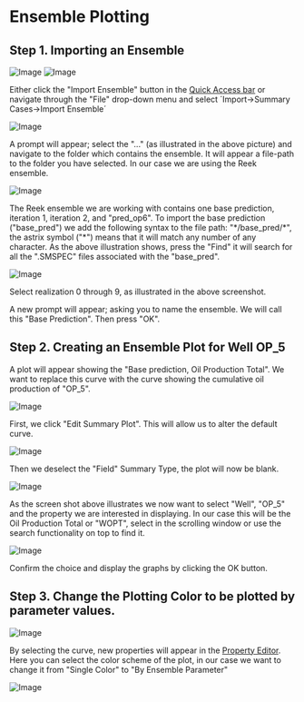 # Ensemble Plotting

## Step 1. Importing an Ensemble

![Image](Resources/Pictures/import_ensemble.png) ![Image](Resources/Pictures/import_ensemble_1.png)

Either click the "Import Ensemble" button in the [Quick Access bar](../graphical-user-interface/graphical-user-interface.md#quick-access-buttons) or navigate through the "File" drop-down menu and select ´Import->Summary Cases->Import Ensemble´

![Image](Resources/Pictures/find_ensemble.png)

A prompt will appear; select the "..." (as illustrated in the above picture) and navigate to the folder which contains the ensemble. It will appear a file-path to the folder you have selected. In our case we are using the Reek ensemble.

![Image](Resources/Pictures/filter_ensemble.png)

The Reek ensemble we are working with contains one base prediction, iteration 1, iteration 2, and "pred_op6". To import the base prediction ("base_pred") we add the following syntax to the file path: "\*/base_pred/\*", the astrix symbol ("\*") means that it will match any number of any character. As the above illustration shows, press the "Find" it will search for all the ".SMSPEC" files associated with the "base_pred".

![Image](Resources/Pictures/select_ensemble.png)

Select realization 0 through 9, as illustrated in the above screenshot.

A new prompt will appear; asking you to name the ensemble. We will call this "Base Prediction". Then press "OK".

## Step 2. Creating an Ensemble Plot for Well OP_5

A plot will appear showing the "Base prediction, Oil Production Total". We want to replace this curve with the curve showing the cumulative oil production of "OP_5". 

![Image](Resources/Pictures/edit_old.png)

First, we click "Edit Summary Plot". This will allow us to alter the default curve.

![Image](Resources/Pictures/deselect_field.png)

Then we deselect the "Field" Summary Type, the plot will now be blank.

![Image](Resources/Pictures/select_OP_5.png)

As the screen shot above illustrates we now want to select "Well", "OP_5" and the property we are interested in displaying. In our case this will be the Oil Production Total or "WOPT", select in the scrolling window or use the search functionality on top to find it.

![Image](Resources/Pictures/click_ok.png)

Confirm the choice and display the graphs by clicking the OK button.

## Step 3. Change the Plotting Color to be plotted by parameter values.

![Image](Resources/Pictures/format_color.png)

By selecting the curve, new properties will appear in the [Property Editor](../graphical-user-interface/graphical-user-interface.md#property-editor). Here you can select the color scheme of the plot, in our case we want to change it from "Single Color" to "By Ensemble Parameter"

![Image](Resources/Pictures/final_plot.png)

